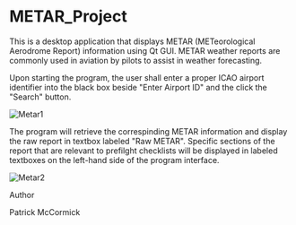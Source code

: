 # METAR_Project

This is a desktop application that displays METAR (METeorological Aerodrome Report) information using Qt GUI. METAR weather reports are commonly used in aviation by pilots to assist in weather forecasting.




Upon starting the program, the user shall enter a proper ICAO airport identifier into the black box beside "Enter Airport ID" and the click the "Search" button.

![Metar1](https://user-images.githubusercontent.com/51823622/142458045-386d1e46-49d8-4ca7-8b9f-5ca99e6b4963.jpg)

The program will retrieve the correspinding METAR information and display the raw report in textbox labeled "Raw METAR". Specific sections of the report that are relevant to prefilght checklists will be displayed in labeled textboxes on the left-hand side of the program interface.

![Metar2](https://user-images.githubusercontent.com/51823622/142460003-1829380b-6367-410f-883d-e454997f8c61.jpg)




Author

Patrick McCormick



